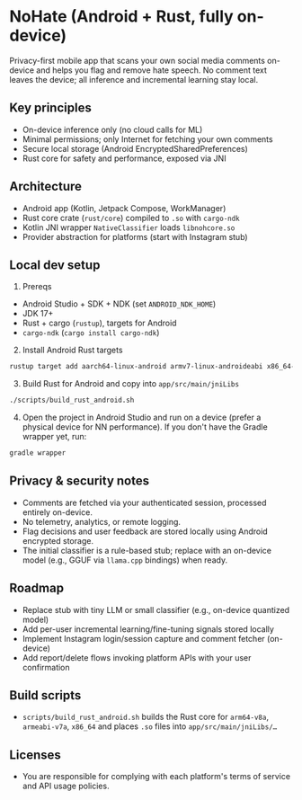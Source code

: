
# NoHate (Android + Rust, fully on-device)


Privacy-first mobile app that scans your own social media comments on-device and helps you flag and remove hate speech. No comment text leaves the device; all inference and incremental learning stay local.

## Key principles
- On-device inference only (no cloud calls for ML)
- Minimal permissions; only Internet for fetching your own comments
- Secure local storage (Android EncryptedSharedPreferences)
- Rust core for safety and performance, exposed via JNI

## Architecture
- Android app (Kotlin, Jetpack Compose, WorkManager)
- Rust core crate (`rust/core`) compiled to `.so` with `cargo-ndk`
- Kotlin JNI wrapper `NativeClassifier` loads `libnohcore.so`
- Provider abstraction for platforms (start with Instagram stub)

## Local dev setup
1) Prereqs
- Android Studio + SDK + NDK (set `ANDROID_NDK_HOME`)
- JDK 17+
- Rust + cargo (`rustup`), targets for Android
- `cargo-ndk` (`cargo install cargo-ndk`)

2) Install Android Rust targets
```bash
rustup target add aarch64-linux-android armv7-linux-androideabi x86_64-linux-android
```

3) Build Rust for Android and copy into `app/src/main/jniLibs`
```bash
./scripts/build_rust_android.sh
```

4) Open the project in Android Studio and run on a device (prefer a physical device for NN performance). If you don't have the Gradle wrapper yet, run:
```bash
gradle wrapper
```

## Privacy & security notes
- Comments are fetched via your authenticated session, processed entirely on-device.
- No telemetry, analytics, or remote logging.
- Flag decisions and user feedback are stored locally using Android encrypted storage.
- The initial classifier is a rule-based stub; replace with an on-device model (e.g., GGUF via `llama.cpp` bindings) when ready.

## Roadmap
- Replace stub with tiny LLM or small classifier (e.g., on-device quantized model)
- Add per-user incremental learning/fine-tuning signals stored locally
- Implement Instagram login/session capture and comment fetcher (on-device)
- Add report/delete flows invoking platform APIs with your user confirmation

## Build scripts
- `scripts/build_rust_android.sh` builds the Rust core for `arm64-v8a`, `armeabi-v7a`, `x86_64` and places `.so` files into `app/src/main/jniLibs/…`

## Licenses
- You are responsible for complying with each platform's terms of service and API usage policies.
